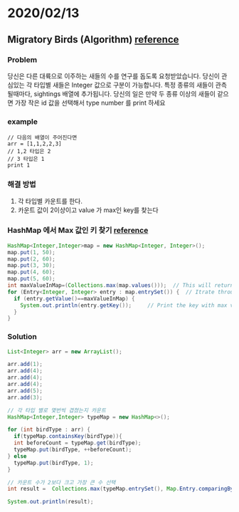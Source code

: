 # 2020/02/13

## Migratory Birds (Algorithm) [reference](https://www.hackerrank.com/challenges/migratory-birds/problem)

### Problem 
당신은 다른 대륙으로 이주하는 새들의 수를 연구를 돕도록 요청받았습니다. 
당신이 관심있는 각 타입별 새들은 Integer 값으로 구분이 가능합니다. 
특정 종류의 새들이 관측 될때마다, sightings 배열에 추가됩니다. 
당신의 일은 만약 두 종류 이상의 새들이 같으면 가장 작은 id 값을 선택해서 type number 를 print 하세요

### example

~~~
// 다음의 배열이 주어진다면
arr = [1,1,2,2,3]
// 1,2 타입은 2
// 3 타입은 1
print 1
~~~

### 해결 방법
  1. 각 타입별 카운트를 한다.
  2. 카운트 값이 2이상이고 value 가 max인 key를 찾는다

### HashMap 에서 Max 값인 키 찾기 [reference](https://stackoverflow.com/questions/5911174/finding-key-associated-with-max-value-in-a-java-map)

~~~java
HashMap<Integer,Integer>map = new HashMap<Integer, Integer>();
map.put(1, 50);
map.put(2, 60);
map.put(3, 30);
map.put(4, 60);
map.put(5, 60);
int maxValueInMap=(Collections.max(map.values()));  // This will return max value in the Hashmap
for (Entry<Integer, Integer> entry : map.entrySet()) {  // Itrate through hashmap
  if (entry.getValue()==maxValueInMap) {
    System.out.println(entry.getKey());     // Print the key with max value
  }
}
~~~

### Solution

~~~java
List<Integer> arr = new ArrayList();

arr.add(1);
arr.add(4);
arr.add(4);
arr.add(4);
arr.add(5);
arr.add(3);

// 각 타입 별로 몇번씩 겹쳤는지 카운트
HashMap<Integer,Integer> typeMap = new HashMap<>();

for (int birdType : arr) {
  if(typeMap.containsKey(birdType)){
  int beforeCount = typeMap.get(birdType);
  typeMap.put(birdType, ++beforeCount);
} else
  typeMap.put(birdType, 1);
}

// 카운트 수가 2보다 크고 가장 큰 수 선택
int result =  Collections.max(typeMap.entrySet(), Map.Entry.comparingByValue()).getKey();

System.out.println(result);
~~~
